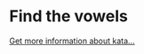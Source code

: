 Find the vowels
=
[Get more information about kata...](https://www.codewars.com//kata//kata/5680781b6b7c2be860000036)